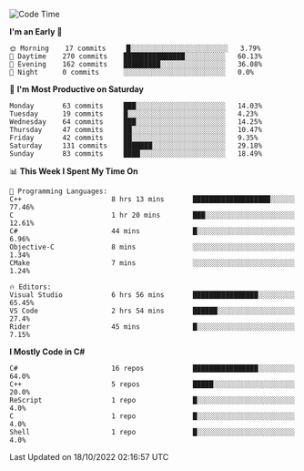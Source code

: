 <!--START_SECTION:waka-->
![Code Time](http://img.shields.io/badge/Code%20Time-866%20hrs%202%20mins-blue)

**I'm an Early 🐤** 

```text
🌞 Morning    17 commits     █░░░░░░░░░░░░░░░░░░░░░░░░   3.79% 
🌆 Daytime    270 commits    ███████████████░░░░░░░░░░   60.13% 
🌃 Evening    162 commits    █████████░░░░░░░░░░░░░░░░   36.08% 
🌙 Night      0 commits      ░░░░░░░░░░░░░░░░░░░░░░░░░   0.0%

```
📅 **I'm Most Productive on Saturday** 

```text
Monday       63 commits     ███░░░░░░░░░░░░░░░░░░░░░░   14.03% 
Tuesday      19 commits     █░░░░░░░░░░░░░░░░░░░░░░░░   4.23% 
Wednesday    64 commits     ███░░░░░░░░░░░░░░░░░░░░░░   14.25% 
Thursday     47 commits     ██░░░░░░░░░░░░░░░░░░░░░░░   10.47% 
Friday       42 commits     ██░░░░░░░░░░░░░░░░░░░░░░░   9.35% 
Saturday     131 commits    ███████░░░░░░░░░░░░░░░░░░   29.18% 
Sunday       83 commits     ████░░░░░░░░░░░░░░░░░░░░░   18.49%

```


📊 **This Week I Spent My Time On** 

```text
💬 Programming Languages: 
C++                      8 hrs 13 mins       ███████████████████░░░░░░   77.46% 
C                        1 hr 20 mins        ███░░░░░░░░░░░░░░░░░░░░░░   12.61% 
C#                       44 mins             █░░░░░░░░░░░░░░░░░░░░░░░░   6.96% 
Objective-C              8 mins              ░░░░░░░░░░░░░░░░░░░░░░░░░   1.34% 
CMake                    7 mins              ░░░░░░░░░░░░░░░░░░░░░░░░░   1.24%

🔥 Editors: 
Visual Studio            6 hrs 56 mins       ████████████████░░░░░░░░░   65.45% 
VS Code                  2 hrs 54 mins       ██████░░░░░░░░░░░░░░░░░░░   27.4% 
Rider                    45 mins             █░░░░░░░░░░░░░░░░░░░░░░░░   7.15%

```

**I Mostly Code in C#** 

```text
C#                       16 repos            ████████████████░░░░░░░░░   64.0% 
C++                      5 repos             █████░░░░░░░░░░░░░░░░░░░░   20.0% 
ReScript                 1 repo              █░░░░░░░░░░░░░░░░░░░░░░░░   4.0% 
C                        1 repo              █░░░░░░░░░░░░░░░░░░░░░░░░   4.0% 
Shell                    1 repo              █░░░░░░░░░░░░░░░░░░░░░░░░   4.0%

```



 Last Updated on 18/10/2022 02:16:57 UTC
<!--END_SECTION:waka-->
